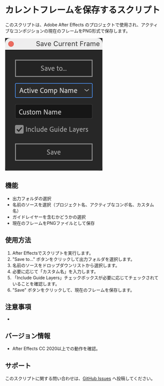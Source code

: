 # カレントフレームを保存するスクリプト

このスクリプトは、Adobe After Effects のプロジェクトで使用され、アクティブなコンポジションの現在のフレームをPNG形式で保存します。

![img](https://github.com/ChenxingM/SaveFrameToPNG/blob/main/screenshot/src.png)

## 機能

- 出力フォルダの選択
- 名前のソースを選択（プロジェクト名、アクティブなコンポ名、カスタム名）
- ガイドレイヤーを含むかどうかの選択
- 現在のフレームをPNGファイルとして保存

## 使用方法

1. After Effectsでスクリプトを実行します。
2. "Save to..." ボタンをクリックして出力フォルダを選択します。
3. 名前のソースをドロップダウンリストから選択します。
4. 必要に応じて「カスタム名」を入力します。
5. 「Include Guide Layers」チェックボックスが必要に応じてチェックされていることを確認します。
6. "Save" ボタンをクリックして、現在のフレームを保存します。

## 注意事項

-

## バージョン情報

- After Effects CC 2020以上での動作を確認。

## サポート

このスクリプトに関する問い合わせは、[GitHub Issues](https://github.com/ChenxingM/SaveFrameToPNG/issues) へ投稿してください。
